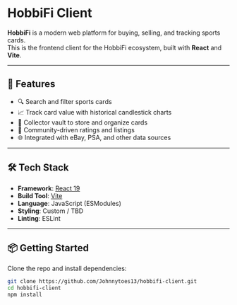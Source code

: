 # HobbiFi Client

**HobbiFi** is a modern web platform for buying, selling, and tracking sports cards.  
This is the frontend client for the HobbiFi ecosystem, built with **React** and **Vite**.

---

## 🚀 Features

- 🔍 Search and filter sports cards
- 📈 Track card value with historical candlestick charts
- 🧰 Collector vault to store and organize cards
- 💬 Community-driven ratings and listings
- 🌐 Integrated with eBay, PSA, and other data sources

---

## 🛠 Tech Stack

- **Framework**: [React 19](https://react.dev/)
- **Build Tool**: [Vite](https://vitejs.dev/)
- **Language**: JavaScript (ESModules)
- **Styling**: Custom / TBD
- **Linting**: ESLint

---

## 📦 Getting Started

Clone the repo and install dependencies:

```bash
git clone https://github.com/Johnnytoes13/hobbifi-client.git
cd hobbifi-client
npm install
